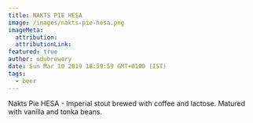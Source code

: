 ```yaml
---
title: NAKTS PIE HESA
image: /images/nakts-pie-hesa.png
imageMeta:
  attribution:
  attributionLink:
featured: true
author: odubrewery
date: Sun Mar 10 2019 18:59:59 GMT+0100 (IST)
tags:
  - beer
---
```


Nakts Pie HESA - Imperial stout brewed with coffee and lactose. Matured with vanilla and tonka beans.
